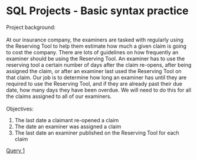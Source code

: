 # SQL Projects - Basic syntax practice
Project background: <br></br> 
At our insurance company, the examiners are tasked with regularly using the Reserving Tool to help them estimate how much a given claim is going to cost the company. There are lots of guidelines on how frequently an examiner should be using the Reserving Tool. An examiner has to use the reserving tool a certain number of days after the claim re-opens, after being assigned the claim, or after an examiner last used the Reserving Tool on that claim. Our job is to determine how long an examiner has until they are required to use the Reserving Tool, and if they are already past their due date, how many days they have been overdue. We will need to do this for all the claims assigned to all of our examiners. 
<br></br> 
Objectives: 
1. The last date a claimant re-opened a claim
2. The date an examiner was assigned a claim
3. The last date an examiner published on the Reserving Tool for each claim  

<u>Query 1</U>

